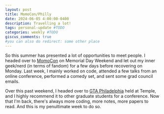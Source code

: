 ```yaml
---
layout: post
title: MomoCon/Philly
date: 2024-06-05 4:00:00-0400
description: Travelling a lot!
tags: personal-update #TODO
categories: weekly #TODO
giscus_comments: true
#you can also do redirect: some other place
---
```


So this summer has presented a lot of opportunities to meet people. I headed over to [MomoCon](https://momocon.com) on Memorial Day Weekend and let out my inner geek/nerd (in terms of fandom) for a few days before recovering on Monday. Last week, I mainly worked on code, attended a few talks from an online conference, performed a comedy set, and sent some grad council emails.

Over this past weekend, I headed over to [GTA Philadelphia](https://math.temple.edu/events/conferences/gscagt/) held at Temple, and I highly recommend it to other graduate students for a conference. Now that I'm back, there's always more coding, more notes, more papers to read. And this is my penultimate week to do so.